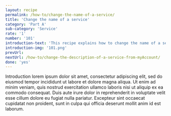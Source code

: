 ```yaml
---
layout: recipe
permalink: /how-to/change-the-name-of-a-service/
title: 'Change the name of a service'
category: 'Part A'
sub-category: 'Service'
rate: '1'
number: '101'
introduction-text: 'This recipe explains how to change the name of a service on the MyAccount page.'
introduction-img: '101.png'
prevUrl: 
nextUrl: /how-to/change-the-description-of-a-service-from-myAccount/
done: 'yes'
---
```


Introduction lorem ipsum dolor sit amet, consectetur adipiscing elit, sed do eiusmod tempor incididunt ut labore et dolore magna aliqua. Ut enim ad minim veniam, quis nostrud exercitation ullamco laboris nisi ut aliquip ex ea commodo consequat. Duis aute irure dolor in reprehenderit in voluptate velit esse cillum dolore eu fugiat nulla pariatur. Excepteur sint occaecat cupidatat non proident, sunt in culpa qui officia deserunt mollit anim id est laborum.

